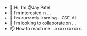 - 👋 Hi, I’m @Jay Patel
- 👀 I’m interested in ...
- 🌱 I’m currently learning ...CSE-AI
- 💞️ I’m looking to collaborate on ...
- 📫 How to reach me ...xxxxxxxxxxx.

<!---
ugdgjhiuyfhtg/ugdgjhiuyfhtg is a ✨ special ✨ repository because its `README.md` (this file) appears on your GitHub profile.
You can click the Preview link to take a look at your changes.
--->
